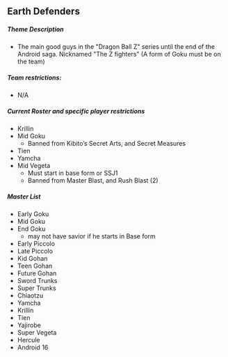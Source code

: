 ## Earth Defenders

##### Theme Description 
- The main good guys in the "Dragon Ball Z" series until the end of the Android saga. Nicknamed "The Z fighters" (A form of Goku must be on the team)

##### Team restrictions:
  - N/A

##### Current Roster and specific player restrictions

- Krillin
- Mid Goku
  - Banned from Kibito’s Secret Arts, and Secret Measures
- Tien
- Yamcha
- Mid Vegeta
  - Must start in base form or SSJ1
  - Banned from Master Blast, and Rush Blast (2)
  
##### Master List
- Early Goku
- Mid Goku
- End Goku
    - may not have savior if he starts in Base form
- Early Piccolo
- Late Piccolo
- Kid Gohan
- Teen Gohan
- Future Gohan
- Sword Trunks
- Super Trunks
- Chiaotzu
- Yamcha
- Krillin
- Tien
- Yajirobe
- Super Vegeta
- Hercule 
- Android 16 